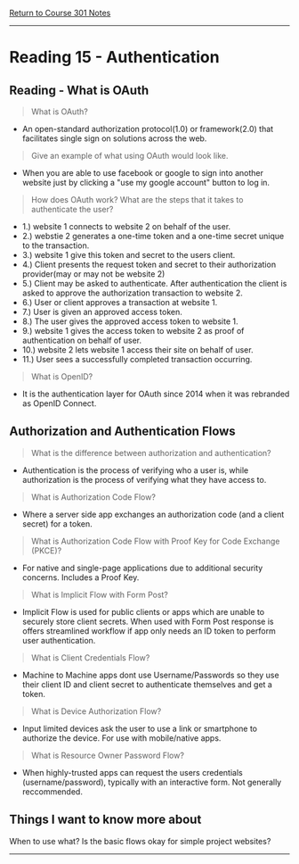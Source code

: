 [Return to Course 301 Notes](https://KrisDunning.github.io/301-Reading-Notes)

-----

# Reading 15 - Authentication

## Reading - What is OAuth

> What is OAuth?

- An open-standard authorization protocol(1.0) or framework(2.0) that facilitates single sign on solutions across the web.

> Give an example of what using OAuth would look like.

- When you are able to use facebook or google to sign into another website just by clicking a "use my google account" button to log in.

> How does OAuth work? What are the steps that it takes to authenticate the user?

- 1.) website 1 connects to website 2 on behalf of the user.
- 2.) webstie 2 generates a one-time token and a one-time secret unique to the transaction.
- 3.) website 1 give this token and secret to the users client.
- 4.) Client presents the request token and secret to their authorization provider(may or may not be website 2)
- 5.) Client may be asked to authenticate. After authentication the client is asked to approve the authorization transaction to website 2. 
- 6.) User or client approves a transaction at website 1.
- 7.) User is given an approved access token.
- 8.) The user gives the approved access token to website 1.
- 9.) website 1 gives the access token to website 2 as proof of authentication on behalf of user.
- 10.) website 2 lets website 1 access their site on behalf of user. 
- 11.) User sees a successfully completed transaction occurring.

> What is OpenID?

- It is the authentication layer for OAuth since 2014 when it was rebranded as OpenID Connect.

## Authorization and Authentication Flows

> What is the difference between authorization and authentication?

- Authentication is the process of verifying who a user is, while authorization is the process of verifying what they have access to.

> What is Authorization Code Flow?

- Where a server side app exchanges an authorization code (and a client secret) for a token.

> What is Authorization Code Flow with Proof Key for Code Exchange (PKCE)?

- For native and single-page applications due to additional security concerns. Includes a Proof Key. 

> What is Implicit Flow with Form Post?

- Implicit Flow is used for public clients or apps which are unable to securely store client secrets. When used with Form Post response is offers streamlined workflow if app only needs an ID token to perform user authentication.

> What is Client Credentials Flow?

- Machine to Machine apps dont use Username/Passwords so they use their client ID and client secret to authenticate themselves and get a token.

> What is Device Authorization Flow?

- Input limited devices ask the user to use a link or smartphone to authorize the device. For use with mobile/native apps. 

> What is Resource Owner Password Flow?

- When highly-trusted apps can request the users credentials (username/password), typically with an interactive form. Not generally reccommended.


## Things I want to know more about

When to use what? Is the basic flows okay for simple project websites?

-----
